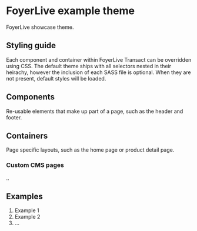 # FoyerLive example theme

FoyerLive showcase theme.


## Styling guide

Each component and container within FoyerLive Transact can be overridden using CSS. The default theme ships with all selectors nested in their heirachy, however the inclusion of each SASS file is optional.
 When they are not present, default styles will be loaded.

## Components

Re-usable elements that make up part of a page, such as the header and footer.
 

## Containers

Page specific layouts, such as the home page or product detail page. 

### Custom CMS pages

..

## Examples

1. Example 1
2. Example 2
3. ...
